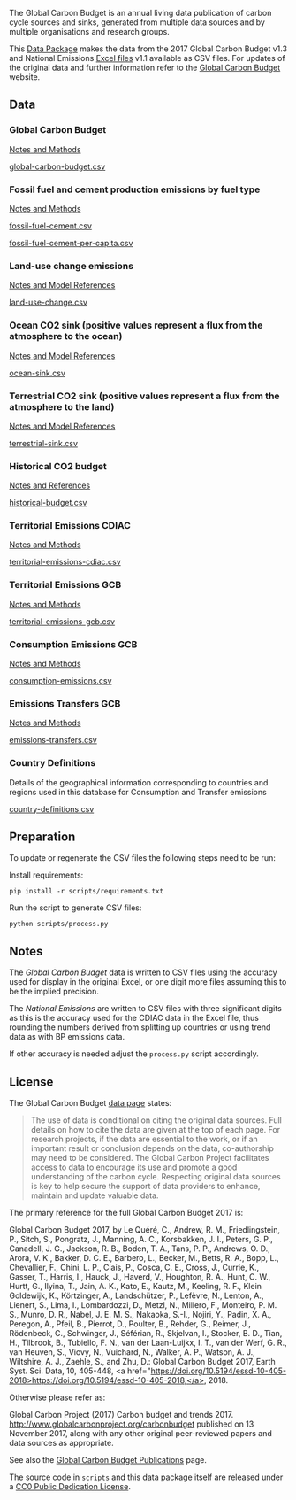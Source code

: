 The Global Carbon Budget is an annual living data publication of carbon cycle
sources and sinks, generated from multiple data sources and by multiple
organisations and research groups.

This [Data Package](http://frictionlessdata.io/specs/data-package/) makes the data from the 2017 Global Carbon Budget v1.3 and National Emissions [Excel files](https://www.icos-cp.eu/GCP/2017) v1.1 available as CSV files. For updates of the original data and further information refer to the
[Global Carbon Budget](http://www.globalcarbonproject.org/carbonbudget/index.htm) website.


## Data

### Global Carbon Budget

[Notes and Methods](doc/global-carbon-budget.md)

[global-carbon-budget.csv](data/global-carbon-budget.csv)


### Fossil fuel and cement production emissions by fuel type

[Notes and Methods](doc/fossil-fuel-cement.md)

[fossil-fuel-cement.csv](data/fossil-fuel-cement.csv)

[fossil-fuel-cement-per-capita.csv](data/fossil-fuel-cement-per-capita.csv)


### Land-use change emissions

[Notes and Model References](doc/land-use-change.md)

[land-use-change.csv](data/land-use-change.csv)


### Ocean CO2 sink (positive values represent a flux from the atmosphere to the ocean)

[Notes and Model References](doc/ocean-sink.md)

[ocean-sink.csv](data/ocean-sink.csv)


### Terrestrial CO2 sink (positive values represent a flux from the atmosphere to the land)

[Notes and Model References](doc/terrestrial-sink.md)

[terrestrial-sink.csv](data/terrestrial-sink.csv)


### Historical CO2 budget

[Notes and References](doc/historical-budget.md)

[historical-budget.csv](data/historical-budget.csv)


### Territorial Emissions CDIAC

[Notes and Methods](doc/territorial-emissions-cdiac.md)

[territorial-emissions-cdiac.csv](data/territorial-emissions-cdiac.csv)


### Territorial Emissions GCB

[Notes and Methods](doc/territorial-emissions-gcb.md)

[territorial-emissions-gcb.csv](data/territorial-emissions-gcb.csv)



### Consumption Emissions GCB

[Notes and Methods](doc/consumption-emissions.md)

[consumption-emissions.csv](data/consumption-emissions.csv)


### Emissions Transfers GCB

[Notes and Methods](doc/emissions-transfers.md)

[emissions-transfers.csv](data/emissions-transfers.csv)



### Country Definitions

Details of the geographical information corresponding to countries and regions used in this database for Consumption and Transfer emissions

[country-definitions.csv](data/country-definitions.csv)

## Preparation

To update or regenerate the CSV files the following steps need to be run:

Install requirements:

```
pip install -r scripts/requirements.txt
```

Run the script to generate CSV files:
```
python scripts/process.py
```


## Notes

The *Global Carbon Budget* data is written to CSV files using the
accuracy used for display in the original Excel, or one digit more files
assuming this to be the implied precision.

The *National Emissions* are written to CSV files with three significant digits
as this is the accuracy used for the CDIAC data in the Excel file, thus
rounding the numbers derived from splitting up countries or using trend data as
with BP emissions data.

If other accuracy is needed adjust the `process.py` script
accordingly.

## License

The Global Carbon Budget [data page](http://www.globalcarbonproject.org/carbonbudget/17/data.htm) states:

> The use of data is conditional on citing the original data sources. Full details on how to cite the data are given at the top of each page. For research projects, if the data are essential to the work, or if an important result or conclusion depends on the data, co-authorship may need to be considered. The Global Carbon Project facilitates access to data to encourage its use and promote a good understanding of the carbon cycle. Respecting original data sources is key to help secure the support of data providers to enhance, maintain and update valuable data.

The primary reference for the full Global Carbon Budget 2017 is:

Global Carbon Budget 2017, by Le Quéré, C., Andrew, R. M., Friedlingstein, P., Sitch, S., Pongratz, J., Manning, A. C., Korsbakken, J. I., Peters, G. P., Canadell, J. G., Jackson, R. B., Boden, T. A., Tans, P. P., Andrews, O. D., Arora, V. K., Bakker, D. C. E., Barbero, L., Becker, M., Betts, R. A., Bopp, L., Chevallier, F., Chini, L. P., Ciais, P., Cosca, C. E., Cross, J., Currie, K., Gasser, T., Harris, I., Hauck, J., Haverd, V., Houghton, R. A., Hunt, C. W., Hurtt, G., Ilyina, T., Jain, A. K., Kato, E., Kautz, M., Keeling, R. F., Klein Goldewijk, K., Körtzinger, A., Landschützer, P., Lefèvre, N., Lenton, A., Lienert, S., Lima, I., Lombardozzi, D., Metzl, N., Millero, F., Monteiro, P. M. S., Munro, D. R., Nabel, J. E. M. S., Nakaoka, S.-I., Nojiri, Y., Padin, X. A., Peregon, A., Pfeil, B., Pierrot, D., Poulter, B., Rehder, G., Reimer, J., Rödenbeck, C., Schwinger, J., Séférian, R., Skjelvan, I., Stocker, B. D., Tian, H., Tilbrook, B., Tubiello, F. N., van der Laan-Luijkx, I. T., van der Werf, G. R., van Heuven, S., Viovy, N., Vuichard, N., Walker, A. P., Watson, A. J., Wiltshire, A. J., Zaehle, S., and Zhu, D.: Global Carbon Budget 2017, Earth Syst. Sci. Data, 10, 405-448, <a href="https://doi.org/10.5194/essd-10-405-2018>https://doi.org/10.5194/essd-10-405-2018,</a>, 2018.

Otherwise please refer as:

 Global Carbon Project (2017) Carbon budget and trends 2017. <http://www.globalcarbonproject.org/carbonbudget> published on 13 November 2017, along with any other original peer-reviewed papers and data sources as appropriate.

See also the [Global Carbon Budget Publications](http://www.globalcarbonproject.org/carbonbudget/17/publications.htm) page.

The source code in `scripts` and this data package itself are released under a
[CC0 Public Dedication License](https://creativecommons.org/publicdomain/zero/1.0/).
